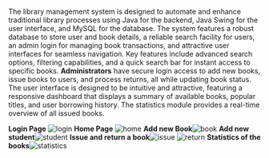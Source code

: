 The library management system is designed to automate and enhance traditional library processes using Java for the backend, Java Swing for the user interface, and MySQL for the database.
The system features a robust database to store user and book details, a reliable search facility for users, an admin login for managing book transactions, and attractive user interfaces 
for seamless navigation.
Key features include advanced search options, filtering capabilities, and a quick search bar for instant access to specific books. **Administrators** have secure login access to add new books,
issue books to users, and process returns, all while updating book status. The user interface is designed to be intuitive and attractive, featuring a responsive
dashboard that displays a summary of available books, popular titles, and user borrowing history.
The statistics module provides a real-time overview of all issued books.

**Login Page**
![login](https://github.com/user-attachments/assets/423aabf6-452f-4c78-87f2-97fe1a5213d1)
**Home Page**
![home](https://github.com/user-attachments/assets/049b4275-f03b-4a57-8836-686956dcb36d)
**Add new Book**![book](https://github.com/user-attachments/assets/5ec6558a-b481-4dee-a5da-080030c61796)
**Add new student**![student](https://github.com/user-attachments/assets/0e8da68e-563e-44f1-b587-a683bebc5ca4)
**Issue and return a book**![issue](https://github.com/user-attachments/assets/39ab6649-a996-4add-b41e-11e9d83e64b0)
![return](https://github.com/user-attachments/assets/d7d4f554-5d66-4d7e-9712-d06708f3b00d)
**Statistics of the books**![statistics](https://github.com/user-attachments/assets/d8656eed-5415-42ce-918d-df9562f41934)
